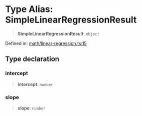 # Type Alias: SimpleLinearRegressionResult

> **SimpleLinearRegressionResult**: `object`

Defined in: [math/linear-regression.ts:15](https://github.com/GeoDaCenter/openassistant/blob/2a93b5036fdb3a9355cf5403bdecfb2525f1d8b3/packages/echarts/src/math/linear-regression.ts#L15)

## Type declaration

### intercept

> **intercept**: `number`

### slope

> **slope**: `number`

